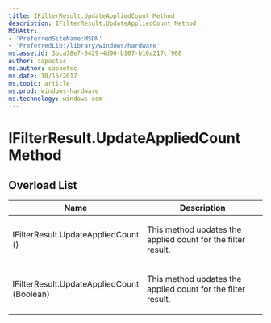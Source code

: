 ```yaml
---
title: IFilterResult.UpdateAppliedCount Method
description: IFilterResult.UpdateAppliedCount Method
MSHAttr:
- 'PreferredSiteName:MSDN'
- 'PreferredLib:/library/windows/hardware'
ms.assetid: 3bca78e7-6429-4d90-b107-b10a217cf908
author: sapaetsc
ms.author: sapaetsc
ms.date: 10/15/2017
ms.topic: article
ms.prod: windows-hardware
ms.technology: windows-oem
---
```


# IFilterResult.UpdateAppliedCount Method


## <span id="Overload_List"></span><span id="overload_list"></span><span id="OVERLOAD_LIST"></span>Overload List


<table>
<colgroup>
<col width="50%" />
<col width="50%" />
</colgroup>
<thead>
<tr class="header">
<th>Name</th>
<th>Description</th>
</tr>
</thead>
<tbody>
<tr class="odd">
<td><p>IFilterResult.UpdateAppliedCount ()</p></td>
<td><p>This method updates the applied count for the filter result.</p></td>
</tr>
<tr class="even">
<td><p>IFilterResult.UpdateAppliedCount (Boolean)</p></td>
<td><p>This method updates the applied count for the filter result.</p></td>
</tr>
</tbody>
</table>

 

 

 






